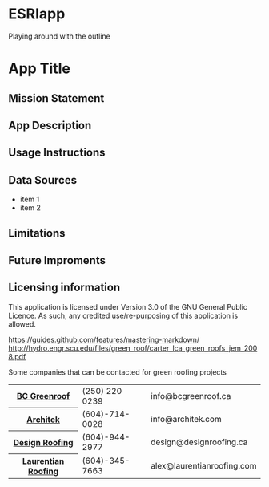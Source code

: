 # ESRIapp
Playing around with the outline
# App Title

## Mission Statement

## App Description
## Usage Instructions
## Data Sources
* item 1
* item 2

## Limitations

## Future Improments

## Licensing information 
This application is licensed under Version 3.0 of the GNU General Public Licence.  As such, any credited use/re-purposing of this application is allowed.


https://guides.github.com/features/mastering-markdown/
http://hydro.engr.scu.edu/files/green_roof/carter_lca_green_roofs_jem_2008.pdf

 <p>Some companies that can be contacted for green roofing projects</p>
 <table>
     <tr>
         <th><a href="http://www.bcgreenroof.ca/">BC Greenroof</a></th>
         <td>(250) 220 0239</td>
         <td>info@bcgreenroof.ca</td>
     </tr>
     <tr>
         <th><a href="http://architek.ca/">Architek</a></th>
         <td>(604)-714-0028</td>
         <td>info@architek.com</td>
     </tr>
     <tr>
         <th><a href="http://www.designroofing.ca">Design Roofing</a></th>
         <td>(604)-944-2977</td>
         <td>design@designroofing.ca</td>
     </tr>
     <tr>
         <th><a href="http://www.laurentianroofing.com">Laurentian Roofing</a></th>
         <td>(604)-345-7663</td>
         <td>alex@laurentianroofing.com</td>
     </tr>
 </table>
